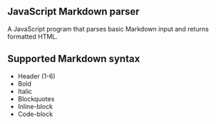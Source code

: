 ## JavaScript Markdown parser
A JavaScript program that parses basic Markdown input and returns formatted HTML.

## Supported Markdown syntax
- Header (1-6)
- Bold
- Italic
- Blockquotes
- Inline-block
- Code-block
